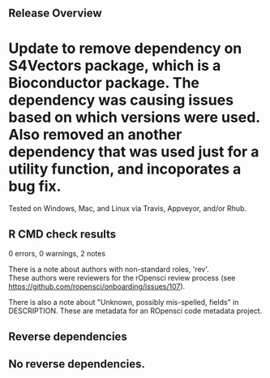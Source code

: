 ## Release Overview

# Update to remove dependency on S4Vectors package, which is a Bioconductor package. The dependency was causing issues based on which versions were used. Also removed an another dependency that was used just for a utility function, and incoporates a bug fix.

Tested on Windows, Mac, and Linux via Travis, Appveyor, and/or Rhub.

## R CMD check results

0 errors, 0 warnings, 2 notes

There is a note about authors with non-standard roles, 'rev'.  
These authors were reviewers for the rOpensci review process 
(see https://github.com/ropensci/onboarding/issues/107).   

There is also a note about "Unknown, possibly mis-spelled, fields" in 
DESCRIPTION. These are metadata for an ROpensci code metadata project.

## Reverse dependencies

No reverse dependencies.
---